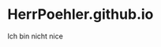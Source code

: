# HerrPoehler.github.io
<!DOCTYPE html> <html>   
<head>        
<Die Coolen</title>  
</head>    
<body>Ich bin nicht
  nice</body> </html>
